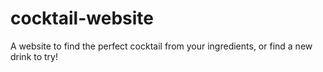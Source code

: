 # cocktail-website
A website to find the perfect cocktail from your ingredients, or find a new drink to try!

